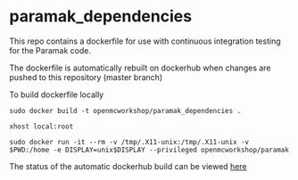 # paramak_dependencies
This repo contains a dockerfile for use with continuous integration testing for the Paramak code.

The dockerfile is automatically rebuilt on dockerhub when changes are pushed to this repository (master branch)

To build dockerfile locally

```
sudo docker build -t openmcworkshop/paramak_dependencies . 

xhost local:root

sudo docker run -it --rm -v /tmp/.X11-unix:/tmp/.X11-unix -v $PWD:/home -e DISPLAY=unix$DISPLAY --privileged openmcworkshop/paramak
```
The status of the automatic dockerhub build can be viewed [here](https://hub.docker.com/repository/docker/openmcworkshop/paramak_dependencies/general)

